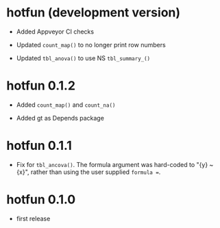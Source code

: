 # hotfun (development version)

- Added Appveyor CI checks

- Updated `count_map()` to no longer print row numbers

- Updated `tbl_anova()` to use NS `tbl_summary_()`

# hotfun 0.1.2

- Added `count_map()` and `count_na()`

- Added gt as Depends package

# hotfun 0.1.1

- Fix for `tbl_ancova()`. The formula argument was hard-coded to "{y} ~ {x}", rather than using the user supplied `formula =`.

# hotfun 0.1.0

- first release
